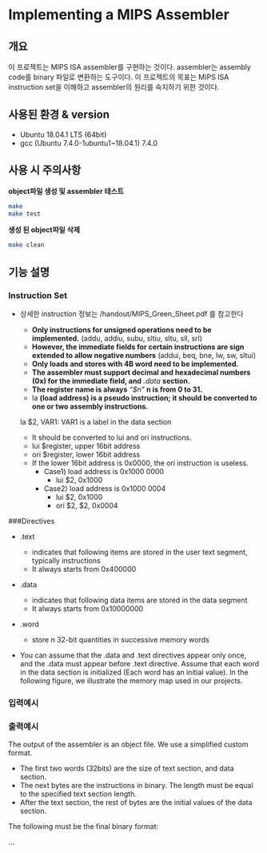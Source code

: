 # Implementing a MIPS Assembler

## 개요
이 프로젝트는 MIPS ISA assembler를 구현하는 것이다. assembler는 assembly code를 binary 파일로 변환하는 도구이다.
이 프로젝트의 목표는 MIPS ISA instruction set을 이해하고 assembler의 원리를 숙지하기 위한 것이다.


## 사용된 환경 & version
- Ubuntu 18.04.1 LTS (64bit)
- gcc (Ubuntu 7.4.0-1ubuntu1~18.04.1) 7.4.0


## 사용 시 주의사항

**object파일 생성 및 assembler 테스트**

```bash
make
make test
```

**생성 된 object파일 삭제**

```bash
make clean
```


## 기능 설명
### Instruction Set

- 상세한 instruction 정보는 /handout/MIPS_Green_Sheet.pdf 를 참고한다
    - **Only instructions for unsigned operations need to be implemented.** (addu, addiu, subu, sltiu, sltu, sll, srl)
    - **However, the immediate fields for certain instructions are sign extended to allow negative numbers** (addui, beq, bne, lw, sw, sltui)
    - **Only loads and stores with 4B word need to be implemented.**
    - **The assembler must support decimal and hexadecimal numbers (0x) for the immediate field, and** *.data* **section.**
    - **The register name is always** *“$n”* **n is from 0 to 31.**
    - la **(load address) is a pseudo instruction; it should be converted to one or two assembly instructions.**
    
    
    la $2, VAR1: VAR1 is a label in the data section
    - It should be converted to lui and ori instructions.
    - lui $register, upper 16bit address
    - ori $register, lower 16bit address
    - If the lower 16bit address is 0x0000, the ori instruction is useless.
        - Case1) load address is 0x1000 0000
            - lui $2, 0x1000
        - Case2) load address is 0x1000 0004
            - lui $2, 0x1000
            - ori $2, $2, 0x0004
            
###Directives
- .text
    - indicates that following items are stored in the user text segment, typically instructions
    - It always starts from 0x400000
- .data
    - indicates that following data items are stored in the data segment
    - It always starts from 0x10000000
- .word
    - store n 32-bit quantities in successive memory words
    
- You can assume that the .data and .text directives appear only once, and the .data must appear
  before .text directive. Assume that each word in the data section is initialized (Each word has an
  initial value). In the following figure, we illustrate the memory map used in our projects.
  


### 입력예시



### 출력예시

The output of the assembler is an object file. We use a simplified custom format.
- The first two words (32bits) are the size of text section, and data section.
- The next bytes are the instructions in binary. The length must be equal to the specified text section
length.
- After the text section, the rest of bytes are the initial values of the data section.

The following must be the final binary format:

<text section size>
<data section size>
<instruction 1>
…
<instruction n>